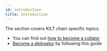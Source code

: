 ```yaml
---
id: introduction
title: Introduction
---
```


The section covers KILT chain specific topics.

* You can find out [how to become a collator](collator.md)
* [Become a delegator](delegator.md) by following this guide
